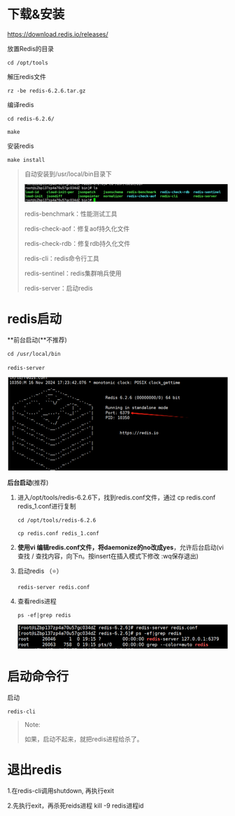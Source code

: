 #  下载&安装

https://download.redis.io/releases/

放置Redis的目录

```shell
cd /opt/tools
```

解压redis文件

```shell
rz -be redis-6.2.6.tar.gz
```

编译redis

```shell
cd redis-6.2.6/
```

```shell
make
```

安装redis

```shell
make install
```

> 自动安装到/usr/local/bin目录下
>
> ![image-20241116170607670](./assets/image-20241116170607670.png)
>
> redis-benchmark：性能测试工具
>
> redis-check-aof：修复aof持久化文件
>
> redis-check-rdb：修复rdb持久化文件
>
> redis-cli：redis命令行工具
>
> redis-sentinel：redis集群哨兵使用
>
> redis-server：启动redis

# redis启动

**前台启动(**不推荐)

```shell
cd /usr/local/bin

redis-server
```

<img src="./assets/image-20241116172624093.png" alt="image-20241116172624093" style="zoom:67%;" />

**后台启动**(推荐)

1. 进入/opt/tools/redis-6.2.6下，找到redis.conf文件，通过 cp redis.conf redis_1.conf进行复制

   ```shell
   cd /opt/tools/redis-6.2.6
   ```

   ```shell
   cp redis.conf redis_1.conf
   ```

2. **使用vi 编辑redis.conf文件，将daemonize的no改成yes**，允许后台启动(vi 查找 / 查找内容，向下n。按insert在插入模式下修改 :wq保存退出)

3. 启动redis （⭐️）

   ```shell
   redis-server redis.conf
   ```

4. 查看redis进程

   ```shell
   ps -ef|grep redis
   ```

   ![image-20241116191620625](./assets/image-20241116191620625.png)

# 启动命令行

启动

```shell
redis-cli
```

> Note:
>
> 如果，启动不起来，就把redis进程给杀了。

# 退出redis

1.在redis-cli调用shutdown, 再执行exit

2.先执行exit，再杀死reids进程 kill -9 redis进程id 
